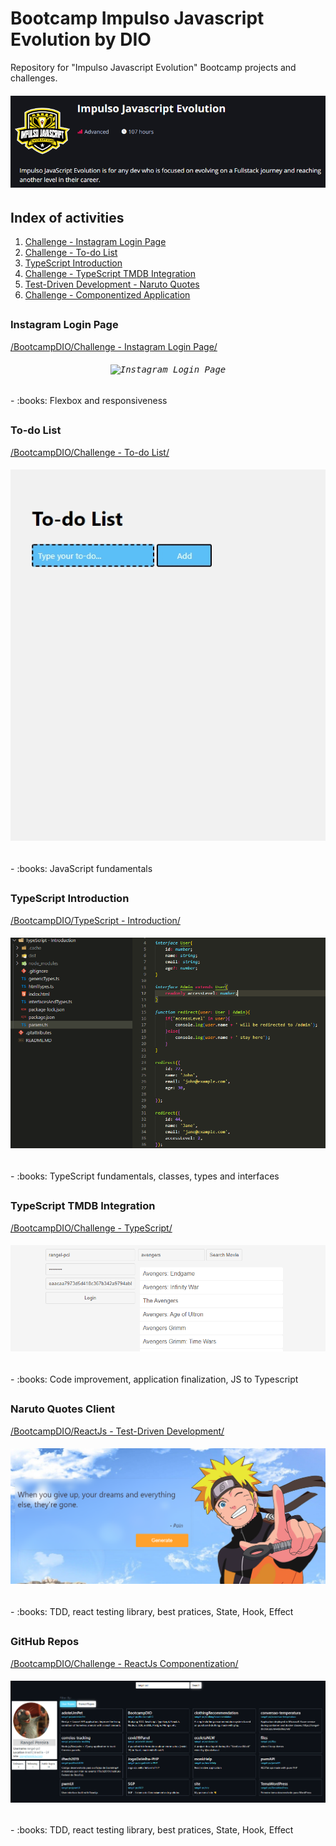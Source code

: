 # Bootcamp Impulso Javascript Evolution by DIO
<p>Repository for "Impulso Javascript Evolution" Bootcamp projects and challenges.</p>
<h6 align="center"><img src="https://github.com/rangel-pci/files/blob/master/bootcamp_abnner.png" alt="Bootcamp Banner"></h6>

<h2>Index of activities</h2>
<ol>
    <li><a href="#Instagram">Challenge - Instagram Login Page</a></li>
    <li><a href="#To-do-list">Challenge - To-do List</a></li>
    <li><a href="#TypeScript-Introduction">TypeScript Introduction</a></li>
    <li><a href="#TypeScript-tmdb">Challenge - TypeScript TMDB Integration</a></li>
    <li><a href="#naruto-react">Test-Driven Development - Naruto Quotes</a></li>
    <li><a href="#react-componentization">Challenge - Componentized Application</a></li>
</ol>

##

<h3 id="Instagram">Instagram Login Page</h3>
<a href="https://github.com/rangel-pci/BootcampDIO/tree/master/Challenge%20-%20Instagram%20Login%20Page">/BootcampDIO/Challenge - Instagram Login Page/</a>
<h6 align="center"><kbd><img src="https://github.com/rangel-pci/files/blob/master/ig_login_page.gif" alt="Instagram Login Page"></kbd></h6>
- :books: Flexbox and responsiveness 

##

<h3 id="To-do-list">To-do List</h3>
<a href="https://github.com/rangel-pci/BootcampDIO/tree/master/Challenge%20-%20To-do%20List">/BootcampDIO/Challenge - To-do List/</a>
<h6 align="center"><kbd><img src="https://github.com/rangel-pci/files/blob/master/to-do-list.gif" alt="To-do App"></kbd></h6>
- :books: JavaScript fundamentals

##

<h3 id="TypeScript-Introduction">TypeScript Introduction</h3>
<a href="https://github.com/rangel-pci/BootcampDIO/tree/master/TypeScript%20-%20Introduction">/BootcampDIO/TypeScript - Introduction/</a>
<h6 align="center"><kbd><img src="https://github.com/rangel-pci/files/blob/master/typescriptLesson.png" alt="TypeScript Introduction"></kbd></h6>
- :books: TypeScript fundamentals, classes, types and interfaces

##

<h3 id="TypeScript-tmdb">TypeScript TMDB Integration</h3>
<a href="https://github.com/rangel-pci/BootcampDIO/tree/master/Challenge%20-%20TypeScript">/BootcampDIO/Challenge - TypeScript/</a>
<h6 align="center"><kbd><img src="https://github.com/rangel-pci/files/blob/master/tsTMDB.png" alt="TypeScript TMDB Integration"></kbd></h6>
- :books: Code improvement, application finalization, JS to Typescript

##

<h3 id="naruto-react">Naruto Quotes Client</h3>
<a href="https://github.com/rangel-pci/BootcampDIO/tree/master/ReactJs%20-%20Test-Driven%20Development/project">/BootcampDIO/ReactJs - Test-Driven Development/</a>
<h6 align="center"><kbd><img src="https://github.com/rangel-pci/files/blob/master/Cap_quotes.png" alt="Naruto Quotes Client"></kbd></h6>
- :books: TDD, react testing library, best pratices, State, Hook, Effect

##

<h3 id="react-componentization">GitHub Repos</h3>
<a href="https://github.com/rangel-pci/BootcampDIO/tree/master/ReactJs%20-%20Componentization/project">/BootcampDIO/Challenge - ReactJs Componentization/</a>
<h6 align="center"><kbd><img src="https://github.com/rangel-pci/files/blob/master/cap_github_api.png" alt="GitHub Client"></kbd></h6>
- :books: TDD, react testing library, best pratices, State, Hook, Effect

##
